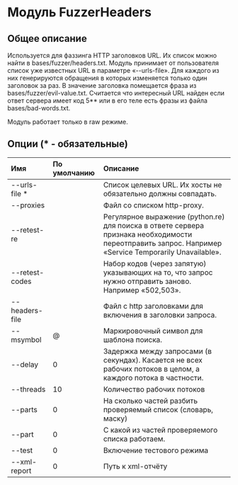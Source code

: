 # Модуль FuzzerHeaders

## Общее описание

Используется для фаззинга HTTP заголовков URL. Их список можно найти в bases/fuzzer/headers.txt. Модуль принимает от пользователя список уже известных URL в параметре «--urls-file». Для каждого из них генерируются обращения в которых изменяется только один заголовок за раз. В значение заголовка помещается фраза из bases/fuzzer/evil-value.txt. Считается что интересный URL найден если ответ сервера имеет код 5\*\* или в его теле есть фразы из файла bases/bad-words.txt.

Модуль работает только в raw режиме.

## Опции \(\* - обязательные\)

| Имя | По умолчанию | Описание |
| :--- | :--- | :--- |
| --urls-file \* |  | Список целевых URL. Их хосты не обязательно должны совпадать. |
| --proxies |  | Файл со списком http-proxy. |
| --retest-re |  | Регулярное выражение \(python.re\) для поиска в ответе сервера признака необходимости переотправить запрос. Например «Service Temporarily Unavailable». |
| --retest-codes |  | Набор кодов \(через запятую\) указывающих на то, что запрос нужно отправить заново. Например «502,503». |
| --headers-file |  | Файл с http заголовками для включения в заголовки запроса. |
| --msymbol | @ | Маркировочный символ для шаблона поиска. |
| --delay | 0 | Задержка между запросами \(в секундах\). Касается не всех рабочих потоков в целом, а каждого потока в частности. |
| --threads | 10 | Количество рабочих потоков |
| --parts | 0 | На сколько частей разбить проверяемый список \(словарь, маску\) |
| --part | 0 | С какой из частей проверяемого списка работаем. |
| --test | 0 | Включение тестового режима |
| --xml-report | 0 | Путь к xml-отчёту |

